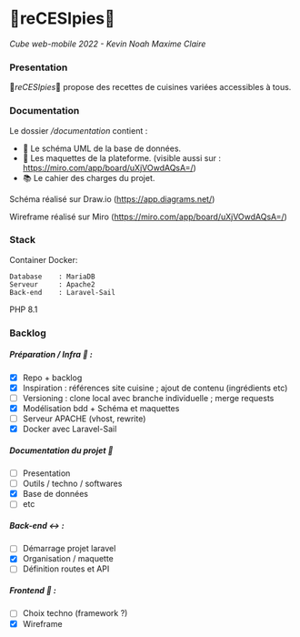 
# 🧁reCESIpies🧁

_Cube web-mobile 2022 - Kevin Noah Maxime Claire_

### Presentation

🧁*reCESIpies*🧁 propose des recettes de cuisines variées accessibles à tous.

### Documentation

Le dossier */documentation* contient :

 - 📐 Le schéma UML de la base de données.
 - 💄 Les maquettes de la plateforme. (visible  aussi sur : https://miro.com/app/board/uXjVOwdAQsA=/)
 - 📚 Le cahier des charges du projet.

Schéma réalisé sur Draw.io (https://app.diagrams.net/)

Wireframe réalisé sur Miro (https://miro.com/app/board/uXjVOwdAQsA=/)

### Stack

Container Docker:

    Database    : MariaDB
    Serveur     : Apache2
    Back-end    : Laravel-Sail

PHP 8.1

### Backlog


##### Préparation / Infra 🔧 :

* [x] Repo + backlog
* [x] Inspiration : références site cuisine ; ajout de contenu (ingrédients etc)
* [ ] Versioning : clone local avec branche individuelle ; merge requests 
* [x] Modélisation bdd + Schéma et maquettes
* [ ] Serveur APACHE (vhost, rewrite)
* [x] Docker avec Laravel-Sail 

##### Documentation du projet :book:

 * [ ] Presentation
 * [ ] Outils / techno / softwares
 * [x] Base de données
 * [ ] etc

##### Back-end :left_right_arrow: : 

* [ ] Démarrage projet laravel
* [x] Organisation / maquette
* [ ] Définition routes et API

##### Frontend :nail_care: :

* [ ] Choix techno (framework ?)
* [x] Wireframe
